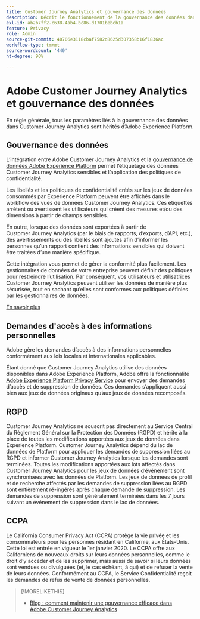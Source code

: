 ```yaml
---
title: Customer Journey Analytics et gouvernance des données
description: Décrit le fonctionnement de la gouvernance des données dans Customer Journey Analytics.
exl-id: ab2b7ff2-c638-4ab4-bc86-d1701bebcb1a
feature: Privacy
role: Admin
source-git-commit: 40706e3118cbaf7582d8625d307358b16f1836ac
workflow-type: tm+mt
source-wordcount: '440'
ht-degree: 90%

---
```


# Adobe Customer Journey Analytics et gouvernance des données

En règle générale, tous les paramètres liés à la gouvernance des données dans Customer Journey Analytics sont hérités d’Adobe Experience Platform.

## Gouvernance des données

L’intégration entre Adobe Customer Journey Analytics et la [gouvernance de données Adobe Experience Platform](https://experienceleague.adobe.com/docs/experience-platform/data-governance/home.html?lang=fr) permet l’étiquetage des données Customer Journey Analytics sensibles et l’application des politiques de confidentialité.

Les libellés et les politiques de confidentialité créés sur les jeux de données consommés par Experience Platform peuvent être affichés dans le workflow des vues de données Customer Journey Analytics. Ces étiquettes arrêtent ou avertissent les utilisateurs qui créent des mesures et/ou des dimensions à partir de champs sensibles.

En outre, lorsque des données sont exportées à partir de Customer Journey Analytics (par le biais de rapports, d’exports, d’API, etc.), des avertissements ou des libellés sont ajoutés afin d’informer les personnes qu’un rapport contient des informations sensibles qui doivent être traitées d’une manière spécifique.

Cette intégration vous permet de gérer la conformité plus facilement. Les gestionnaires de données de votre entreprise peuvent définir des politiques pour restreindre l’utilisation. Par conséquent, vos utilisateurs et utilisatrices Customer Journey Analytics peuvent utiliser les données de manière plus sécurisée, tout en sachant qu’elles sont conformes aux politiques définies par les gestionnaires de données.

[En savoir plus](/help/data-views/data-governance.md)

## Demandes d&#39;accès à des informations personnelles

Adobe gère les demandes d’accès à des informations personnelles conformément aux lois locales et internationales applicables.

Étant donné que Customer Journey Analytics utilise des données disponibles dans Adobe Experience Platform, Adobe offre la fonctionnalité [Adobe Experience Platform Privacy Service](https://experienceleague.adobe.com/docs/experience-platform/privacy/home.html?lang=fr) pour envoyer des demandes d’accès et de suppression de données. Ces demandes s’appliquent aussi bien aux jeux de données originaux qu’aux jeux de données recomposés.

## RGPD

Customer Journey Analytics ne souscrit pas directement au Service Central du Règlement Général sur la Protection des Données (RGPD) et hérite à la place de toutes les modifications apportées aux jeux de données dans Experience Platform. Customer Journey Analytics dépend du lac de données de Platform pour appliquer les demandes de suppression liées au RGPD et informer Customer Journey Analytics lorsque les demandes sont terminées. Toutes les modifications apportées aux lots affectés dans Customer Journey Analytics pour les jeux de données d’événement sont synchronisées avec les données de Platform. Les jeux de données de profil et de recherche affectés par les demandes de suppression liées au RGPD sont entièrement ré-ingérés après chaque demande de suppression. Les demandes de suppression sont généralement terminées dans les 7 jours suivant un événement de suppression dans le lac de données.

## CCPA

Le California Consumer Privacy Act (CCPA) protège la vie privée et les consommateurs pour les personnes résidant en Californie, aux États-Unis. Cette loi est entrée en vigueur le 1er janvier 2020.
Le CCPA offre aux Californiens de nouveaux droits sur leurs données personnelles, comme le droit d’y accéder et de les supprimer, mais aussi de savoir si leurs données sont vendues ou divulguées (et, le cas échéant, à qui) et de refuser la vente de leurs données.
Conformément au CCPA, le Service Confidentialité reçoit les demandes de refus de vente de données personnelles.

>[!MORELIKETHIS]
>
>* [Blog : comment maintenir une gouvernance efficace dans Adobe Customer Journey Analytics](https://experienceleaguecommunities.adobe.com/t5/adobe-analytics-blogs/bg-p/adobe-analytics-blogs/page/4)
